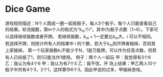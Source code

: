 # Dice Game

游戏规则描述：N个人围成一圈一起摇骰子，每人5个骰子。每个人只能查看自己的结果。轮流报数，第m个人的格式为“$k_m$个$i$”。其中$i$为骰子点数（1~6）。下家可以选择继续报数或者开牌。
若继续报数，$k_m + 1$一定要比$k_m$大，$i$ 可以不相同。
若选择开牌，则统计所有人的结果中 $i$ 的个数，若大于$k_m$则开牌者输掉，否则其上家输掉。
第一个玩家报数$k_1$不能少于N，1是万能牌，可以作为任意点数。但若有人已经报了1，则1只能当作1使用。
例子：两个人一起玩
甲：我觉得有3个6
乙：我认为有4个6
甲：我认为有7个3
乙：我不信，开
场上结果：甲乙两人10个骰子中共有4个3，2个1，这样算作6个3。因此甲说的过多，甲输掉游戏。
